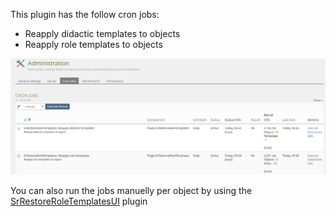 This plugin has the follow cron jobs:

- Reapply didactic templates to objects
- Reapply role templates to objects

![Cron jobs](../doc/images/cron_jobs.png)

You can also run the jobs manuelly per object by using the [SrRestoreRoleTemplatesUI](https://github.com/studer-raimann/SrRestoreRoleTemplatesUI) plugin

